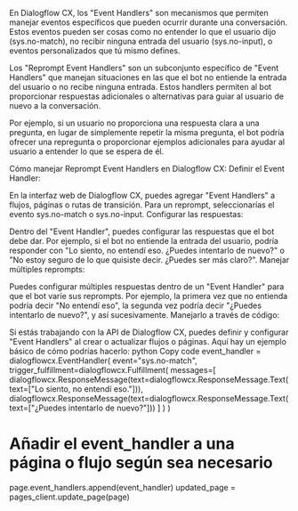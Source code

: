 En Dialogflow CX, los "Event Handlers" son mecanismos que permiten manejar eventos específicos que pueden ocurrir durante una conversación. Estos eventos pueden ser cosas como no entender lo que el usuario dijo (sys.no-match), no recibir ninguna entrada del usuario (sys.no-input), o eventos personalizados que tú mismo defines.

Los "Reprompt Event Handlers" son un subconjunto específico de "Event Handlers" que manejan situaciones en las que el bot no entiende la entrada del usuario o no recibe ninguna entrada. Estos handlers permiten al bot proporcionar respuestas adicionales o alternativas para guiar al usuario de nuevo a la conversación.

Por ejemplo, si un usuario no proporciona una respuesta clara a una pregunta, en lugar de simplemente repetir la misma pregunta, el bot podría ofrecer una repregunta o proporcionar ejemplos adicionales para ayudar al usuario a entender lo que se espera de él.

Cómo manejar Reprompt Event Handlers en Dialogflow CX:
Definir el Event Handler:

En la interfaz web de Dialogflow CX, puedes agregar "Event Handlers" a flujos, páginas o rutas de transición.
Para un reprompt, seleccionarías el evento sys.no-match o sys.no-input.
Configurar las respuestas:

Dentro del "Event Handler", puedes configurar las respuestas que el bot debe dar. Por ejemplo, si el bot no entiende la entrada del usuario, podría responder con "Lo siento, no entendí eso. ¿Puedes intentarlo de nuevo?" o "No estoy seguro de lo que quisiste decir. ¿Puedes ser más claro?".
Manejar múltiples reprompts:

Puedes configurar múltiples respuestas dentro de un "Event Handler" para que el bot varíe sus reprompts. Por ejemplo, la primera vez que no entienda podría decir "No entendí eso", la segunda vez podría decir "¿Puedes intentarlo de nuevo?", y así sucesivamente.
Manejarlo a través de código:

Si estás trabajando con la API de Dialogflow CX, puedes definir y configurar "Event Handlers" al crear o actualizar flujos o páginas. Aquí hay un ejemplo básico de cómo podrías hacerlo:
python
Copy code
event_handler = dialogflowcx.EventHandler(
    event="sys.no-match",
    trigger_fulfillment=dialogflowcx.Fulfillment(
        messages=[
            dialogflowcx.ResponseMessage(text=dialogflowcx.ResponseMessage.Text(text=["Lo siento, no entendí eso."])),
            dialogflowcx.ResponseMessage(text=dialogflowcx.ResponseMessage.Text(text=["¿Puedes intentarlo de nuevo?"]))
        ]
    )
)

# Añadir el event_handler a una página o flujo según sea necesario
page.event_handlers.append(event_handler)
updated_page = pages_client.update_page(page)